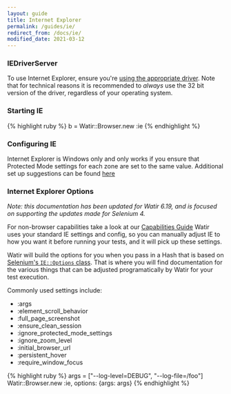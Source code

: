 ```yaml
---
layout: guide
title: Internet Explorer
permalink: /guides/ie/
redirect_from: /docs/ie/
modified_date: 2021-03-12
---
```


### IEDriverServer

To use Internet Explorer, ensure you're [using the appropriate driver](../drivers).
Note that for technical reasons it is recommended to *always* use the 32 bit version of the driver,
regardless of your operating system.

### Starting IE

{% highlight ruby %}
b = Watir::Browser.new :ie
{% endhighlight %}

### Configuring IE

Internet Explorer is Windows only and only works if you ensure that Protected Mode settings for each zone are set to the same value.
Additional set up suggestions can be found [here](https://github.com/SeleniumHQ/selenium/wiki/InternetExplorerDriver#required-configuration)

### Internet Explorer Options

*Note: this documentation has been updated for Watir 6.19, and is focused on
supporting the updates made for Selenium 4.*

For non-browser capabilities take a look at our [Capabilities Guide](../capabilities)
Watir uses your standard IE settings and config, so you can manually adjust IE to how you want it before running your tests,
and it will pick up these settings.

Watir will build the options for you when you pass in a Hash that is based on
[Selenium's `IE::Options` class](https://github.com/SeleniumHQ/selenium/blob/trunk/rb/lib/selenium/webdriver/ie/options.rb).
That is where you will find documentation for the various things that can 
be adjusted programatically by Watir for your test execution.

Commonly used settings include:
* :args           
* :element_scroll_behavior
* :full_page_screenshot
* :ensure_clean_session
* :ignore_protected_mode_settings
* :ignore_zoom_level
* :initial_browser_url
* :persistent_hover
* :require_window_focus

{% highlight ruby %}
args = ["--log-level=DEBUG", "--log-file=/foo"]
Watir::Browser.new :ie, options: {args: args}
{% endhighlight %}

<!--- TODO: Link to other guides with browser specific info --->
